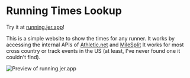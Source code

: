 # Running Times Lookup

Try it at [running.jer.app](https://running.jer.app)!

This is a simple website to show the times for any runner. It works by accessing the internal APIs of [Athletic.net](https://athletic.net) and [MileSplit](https://milesplit.com) It works for most cross country or track events in the US (at least, I've never found one it couldn't find).

![Preview of running.jer.app](https://cloud-3k8m0k26d-hack-club-bot.vercel.app/0running-times-preview.png)